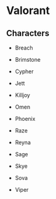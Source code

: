 # Valorant 
## Characters
* Breach

* Brimstone

* Cypher

* Jett

* Killjoy

* Omen

* Phoenix

* Raze

* Reyna

* Sage

* Skye

* Sova

* Viper
